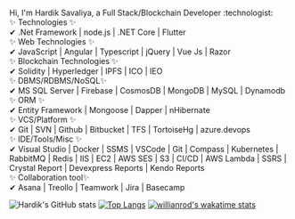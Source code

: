 <br />
 Hi, I'm Hardik Savaliya, a Full Stack/Blockchain Developer :technologist:
<br />
✨ Technologies ✨
<br />
✔ .Net Framework | node.js | .NET Core | Flutter
<br />
✨ Web Technologies ✨
<br />
✔ JavaScript | Angular | Typescript | jQuery | Vue Js | Razor
<br />
✨ Blockchain Technologies ✨
<br />
✔ Solidity | Hyperledger | IPFS | ICO | IEO
<br />
✨ DBMS/RDBMS/NoSQL✨
<br />
✔ MS SQL Server | Firebase | CosmosDB | MongoDB | MySQL | Dynamodb
<br />
✨ ORM ✨
<br />
✔ Entity Framework | Mongoose | Dapper | nHibernate
<br />
✨ VCS/Platform ✨
<br />
✔ Git | SVN | Github | Bitbucket | TFS | TortoiseHg | azure.devops
<br />
✨ IDE/Tools/Misc ✨
<br />
✔ Visual Studio | Docker | SSMS | VSCode | Git | Compass | Kubernetes | RabbitMQ | Redis | IIS | EC2 | AWS SES | S3 | CI/CD | AWS Lambda | SSRS | Crystal Report | Devexpress Reports | Kendo Reports
<br />
✨ Collaboration tool✨
<br />
✔ Asana | Treollo | Teamwork | Jira | Basecamp
<br />

![Hardik's GitHub stats](https://github-readme-stats.vercel.app/api?username=HardikKSavaliya&hide=contribs,prs)
[![Top Langs](https://github-readme-stats.vercel.app/api/top-langs/?username=HardikKSavaliya)](https://github.com/anuraghazra/github-readme-stats)
[![willianrod's wakatime stats](https://github-readme-stats.vercel.app/api/wakatime?username=HardikKSavaliya)](https://github.com/anuraghazra/github-readme-stats)

